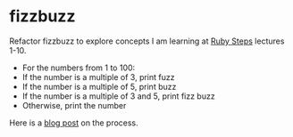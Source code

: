 # fizzbuzz

Refactor fizzbuzz to explore concepts I am learning at [Ruby Steps](https://rubysteps.com/) lectures 1-10.

* For the numbers from 1 to 100:
* If the number is a multiple of 3, print fuzz
* If the number is a multiple of 5, print buzz
* If the number is a multiple of 3 and 5, print fizz buzz
* Otherwise, print the number

Here is a [blog post](http://usefulwebservice.com/blog/2015/01/08/refactor-fizz_buzz.html) on the process. 
